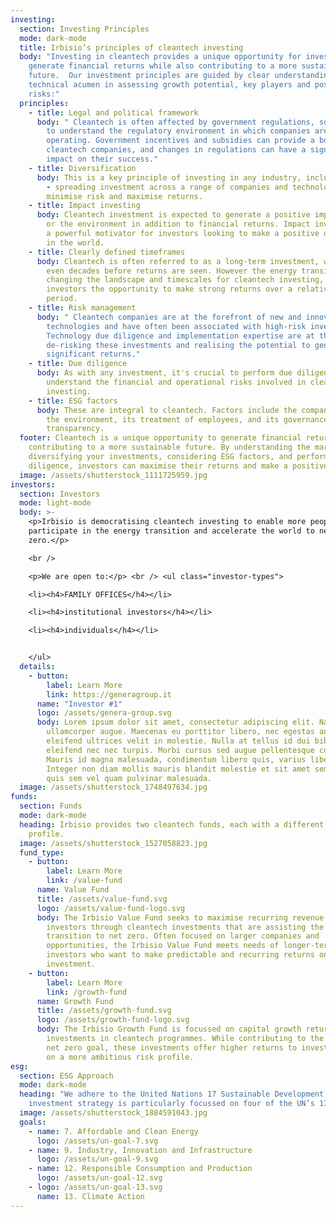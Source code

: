 ```yaml
---
investing:
  section: Investing Principles
  mode: dark-mode
  title: Irbisio’s principles of cleantech investing
  body: "Investing in cleantech provides a unique opportunity for investors to
    generate financial returns while also contributing to a more sustainable
    future.  Our investment principles are guided by clear understanding and
    technical acumen in assessing growth potential, key players and possible
    risks:"
  principles:
    - title: Legal and political framework
      body: " Cleantech is often affected by government regulations, so it's important
        to understand the regulatory environment in which companies are
        operating. Government incentives and subsidies can provide a boost to
        cleantech companies, and changes in regulations can have a significant
        impact on their success."
    - title: Diversification
      body: This is a key principle of investing in any industry, including cleantech
        - spreading investment across a range of companies and technologies to
        minimise risk and maximise returns.
    - title: Impact investing
      body: Cleantech investment is expected to generate a positive impact on society
        or the environment in addition to financial returns. Impact investing is
        a powerful motivator for investors looking to make a positive difference
        in the world.
    - title: Clearly defined timeframes
      body: Cleantech is often referred to as a long-term investment, with years or
        even decades before returns are seen. However the energy transition is
        changing the landscape and timescales for cleantech investing, offering
        investors the opportunity to make strong returns over a relatively short
        period.
    - title: Risk management
      body: " Cleantech companies are at the forefront of new and innovative
        technologies and have often been associated with high-risk investing.
        Technology due diligence and implementation expertise are at the core of
        de-risking these investments and realising the potential to generate
        significant returns."
    - title: Due diligence
      body: As with any investment, it's crucial to perform due diligence to
        understand the financial and operational risks involved in cleantech
        investing.
    - title: ESG factors
      body: These are integral to cleantech. Factors include the company's impact on
        the environment, its treatment of employees, and its governance and
        transparency.
  footer: Cleantech is a unique opportunity to generate financial returns while
    contributing to a more sustainable future. By understanding the market,
    diversifying your investments, considering ESG factors, and performing due
    diligence, investors can maximise their returns and make a positive impact.
  image: /assets/shutterstock_1111725959.jpg
investors:
  section: Investors
  mode: light-mode
  body: >-
    <p>Irbisio is democratising cleantech investing to enable more people to
    participate in the energy transition and accelerate the world to net
    zero.</p>

    <br />

    <p>We are open to:</p> <br /> <ul class="investor-types">

    <li><h4>FAMILY OFFICES</h4></li>

    <li><h4>institutional investors</h4></li>

    <li><h4>individuals</h4></li>


    </ul>
  details:
    - button:
        label: Learn More
        link: https://generagroup.it
      name: "Investor #1"
      logo: /assets/genera-group.svg
      body: Lorem ipsum dolor sit amet, consectetur adipiscing elit. Nam sed
        ullamcorper augue. Maecenas eu porttitor libero, nec egestas ante. Sed
        eleifend ultrices velit in molestie. Nulla at tellus id dui bibendum
        eleifend nec nec turpis. Morbi cursus sed augue pellentesque convallis.
        Mauris id magna malesuada, condimentum libero quis, varius libero.
        Integer non diam mollis mauris blandit molestie et sit amet sem. Cras
        quis sem vel quam pulvinar malesuada.
  image: /assets/shutterstock_1748497634.jpg
funds:
  section: Funds
  mode: dark-mode
  heading: Irbisio provides two cleantech funds, each with a different investment
    profile.
  image: /assets/shutterstock_1527058823.jpg
  fund_type:
    - button:
        label: Learn More
        link: /value-fund
      name: Value Fund
      title: /assets/value-fund.svg
      logo: /assets/value-fund-logo.svg
      body: The Irbisio Value Fund seeks to maximise recurring revenue streams for
        investors through cleantech investments that are assisting the
        transition to net zero. Often focused on larger companies and
        opportunities, the Irbisio Value Fund meets needs of longer-term
        investors who want to make predictable and recurring returns on
        investment.
    - button:
        label: Learn More
        link: /growth-fund
      name: Growth Fund
      title: /assets/growth-fund.svg
      logo: /assets/growth-fund-logo.svg
      body: The Irbisio Growth Fund is focussed on capital growth returns through
        investments in cleantech programmes. While contributing to the carbon
        net zero goal, these investments offer higher returns to investors based
        on a more ambitious risk profile.
esg:
  section: ESG Approach
  mode: dark-mode
  heading: "We adhere to the United Nations 17 Sustainable Development Goals. Our
    investment strategy is particularly focussed on four of the UN’s 17 goals:"
  image: /assets/shutterstock_1884591043.jpg
  goals:
    - name: 7. Affordable and Clean Energy
      logo: /assets/un-goal-7.svg
    - name: 9. Industry, Innovation and Infrastructure
      logo: /assets/un-goal-9.svg
    - name: 12. Responsible Consumption and Production
      logo: /assets/un-goal-12.svg
    - logo: /assets/un-goal-13.svg
      name: 13. Climate Action
---
```

